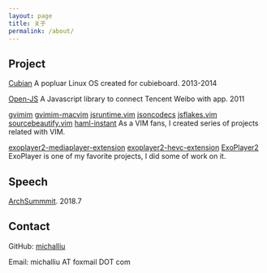 ```yaml
---
layout: page
title: 关于
permalink: /about/
---
```


Project
--------
[Cubian](http://cubian.org) A popluar Linux OS created for cubieboard. 2013-2014

[Open-JS](https://github.com/michalliu/open-js) A Javascript library to connect Tencent Weibo with app. 2011

[gvimim](https://github.com/michalliu/gvimim) [gvimim-macvim](https://github.com/michalliu/gvimim-macvim) [jsruntime.vim](https://github.com/michalliu/jsruntime.vim) [jsoncodecs](https://github.com/michalliu/jsoncodecs.vim) [jsflakes.vim](https://github.com/michalliu/jsflakes.vim) [sourcebeautify.vim](https://github.com/michalliu/sourcebeautify.vim) [haml-instant](https://github.com/michalliu/haml-instant) As a VIM fans, I created series of projects related with VIM.

[exoplayer2-mediaplayer-extension](https://github.com/michalliu/exoplayer2-mediaplayer-extension) [exoplayer2-hevc-extension](https://github.com/michalliu/exoplayer2-hevc-extension) [ExoPlayer2](https://github.com/michalliu/Google_ExoPlayer) ExoPlayer is one of my favorite projects, I did some of work on it.

Speech
------
[ArchSummmit](https://sz2018.archsummit.com/presentation/774). 2018.7

Contact
--------
GitHub: [michalliu](https://github.com/michalliu)

Email: michalliu AT foxmail DOT com


